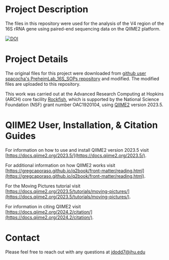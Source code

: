 # Project Description
The files in this repository were used for the analysis of the V4 region of the 16S rRNA gene using paired-end sequencing data on the QIIME2 platform.

[![DOI](https://zenodo.org/badge/802160410.svg)](https://zenodo.org/doi/10.5281/zenodo.11659018)

# Project Details 
The original files for this project were downloaded from [github user spacocha's PreheimLab_16S_SOPs repository](https://github.com/spacocha/PreheimLab_16S_SOPs) and modified. The modified files are uploaded to this repository. 

This work was carried out at the Advanced Research Computing at Hopkins (ARCH) core facility [Rockfish](https://www.arch.jhu.edu/policies/rockfish-citizen/), which is supported by the National Science Foundation (NSF) grant number OAC1920104, using [QIIME2](https://qiime2.org/) version 2023.5.  

# QIIME2 User, Installation, & Citation Guides
For information on how to use and install QIIME2 version 2023.5 visit [https://docs.qiime2.org/2023.5/](https://docs.qiime2.org/2023.5/).

For additional information on how QIIME2 works visit [https://gregcaporaso.github.io/q2book/front-matter/reading.html](https://gregcaporaso.github.io/q2book/front-matter/reading.html).

For the Moving Pictures tutorial visit [https://docs.qiime2.org/2023.5/tutorials/moving-pictures/](https://docs.qiime2.org/2023.5/tutorials/moving-pictures/).

For information in citing QIIME2 visit [https://docs.qiime2.org/2024.2/citation/](https://docs.qiime2.org/2024.2/citation/).

# Contact
Please feel free to reach out with any questions at jdodd7@jhu.edu
